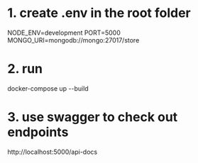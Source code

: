 # 1. create .env in the root folder
NODE_ENV=development
PORT=5000
MONGO_URI=mongodb://mongo:27017/store

# 2. run
docker-compose up --build

# 3. use swagger to check out endpoints
http://localhost:5000/api-docs